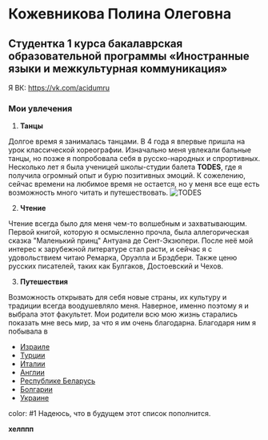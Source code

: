 #  Кожевникова Полина Олеговна
## Студентка 1 курса бакалаврская образовательной программы «Иностранные языки и межкультурная коммуникация»
Я ВК: https://vk.com/acidumru

### Мои увлечения

1. **Танцы**

Долгое время я занималась танцами. В 4 года я впервые пришла на урок классической хореографии. Изначально меня увлекали бальные танцы, но позже я попробовала себя в русско-народных и спрортивных. Несколько лет я была ученицей школы-студии балета **TODES**, где я получила огромный опыт и бурю позитивных эмоций. К сожелению, сейчас времени на любимое время не остается, но у меня все еще есть возможность много читать и путешествовать. 
![TODES](https://www.google.ru/searchq=%D1%82%D0%BE%D0%B4%D0%B5%D1%81+%D0%BF%D1%80%D0%B5%D0%BE%D0%B1%D1%80%D0%B0%D0%B6%D0%B5%D0%BD%D0%BA%D0%B0&newwindow=1&source=lnms&tbm=isch&sa=X&ved=0ahUKEwjk3_70v9rYAhWCBZoKHZoHCTEQ_AUIDSgE&biw=1163&bih=514&dpr=1.65#imgrc=2il1j6Ciq7ulvM:)

2. **Чтение**
 
Чтение всегда было для меня чем-то волшебным и захватывающим. 
Первой книгой, которую я осмысленно прочла, была аллегорическая сказка "Маленький принц" Антуана де Сент-Экзюпери. После неё мой интерес к зарубежной литературе стал расти, и сейчас я с удовольствием читаю Ремарка, Оруэлла и Брэдбери. Также ценю русских писателей, таких как Булгаков, Достоевский и Чехов.
 
3. **Путешествия**
 
Возможность открывать для себя новые страны, их культуру и традиции всегда воодушевляло меня. Наверное, именно поэтому я и выбрала этот факультет.
Мои родители всю мою жизнь старались показать мне весь мир, за что я им очень благодарна. Благодаря ним я побывала в 
 - [Израиле](1) 
 - [Турции](1)
 - [Италии](1)
 - [Англии](1)
 - [Республике Беларусь](1) 
 - [Болгарии](1)
 - [Украине](1)
 
color: #1 Надеюсь, что в будущем этот список пополнится.

<strong> хелппп
